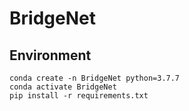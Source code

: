 # BridgeNet

## Environment
```
conda create -n BridgeNet python=3.7.7
conda activate BridgeNet
pip install -r requirements.txt
```


